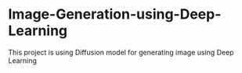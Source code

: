 # Image-Generation-using-Deep-Learning
This project is using Diffusion model for generating image using Deep Learning
